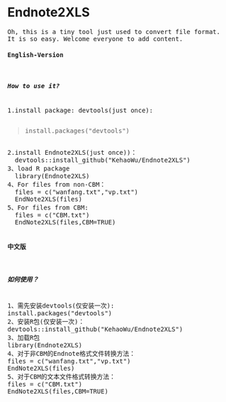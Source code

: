 # Endnote2XLS
<pre>
Oh, this is a tiny tool just used to convert file format. 
It is so easy. Welcome everyone to add content.
<h4>English-Version</h4>
<h5>How to use it?</h5>
1.install package: devtools(just once):  
  <blockquote>install.packages("devtools")</blockquote>
2.install Endnote2XLS(just once))：
  devtools::install_github("KehaoWu/Endnote2XLS")
3、load R package
  library(Endnote2XLS)
4、For files from non-CBM：
  files = c("wanfang.txt","vp.txt")
  EndNote2XLS(files)
5、For files from CBM:
  files = c("CBM.txt")
  EndNote2XLS(files,CBM=TRUE)

<h4>中文版</h4>
<h5>如何使用？</h5>
1、需先安装devtools(仅安装一次):  
install.packages("devtools")
2、安装R包(仅安装一次)：
devtools::install_github("KehaoWu/Endnote2XLS")
3、加载R包
library(Endnote2XLS)
4、对于非CBM的Endnote格式文件转换方法：
files = c("wanfang.txt","vp.txt")
EndNote2XLS(files)
5、对于CBM的文本文件格式转换方法：
files = c("CBM.txt")
EndNote2XLS(files,CBM=TRUE)
</pre>